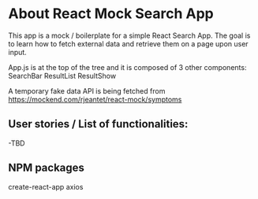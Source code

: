 # About React Mock Search App

This app is a mock / boilerplate for a simple React Search App.
The goal is to learn how to fetch external data and retrieve them on a page upon user input.

App.js is at the top of the tree and it is composed of 3 other components:
SearchBar
ResultList
ResultShow

A temporary fake data API is being fetched from https://mockend.com/rjeantet/react-mock/symptoms

## User stories / List of functionalities:

-TBD

## NPM packages

create-react-app
axios
